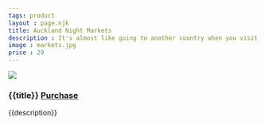 ```yaml
---
tags: product
layout : page.njk
title: Auckland Night Markets
description : It's almost like going to another country when you visit the Auckland Night Markets. People, food and culture from all of over the world get together to celebrate their diversity.
image : markets.jpg
price : 29
---
```


<div class="column">
  <img class="product-image" src="/assets/images/{{ image }}"/>
  <h3>{{title}} <a class="purchase" href="#">Purchase</a></h3>
  <p>{{description}}</p>
</div>
